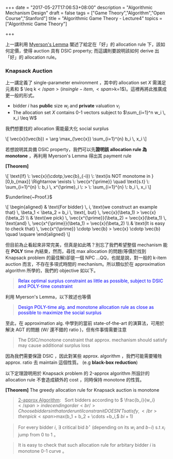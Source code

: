 +++
date = "2017-05-27T17:06:53+08:00"
description = "Algorithmic Mechanism Design"
draft = false
tags = ["Game Theory","Algorithm","Open Course","Stanford"]
title = "Algorithmic Game Theory - Lecture4"
topics = ["Algorithmic Game Theory"]

+++

上一講利用 [Myerson's Lemma](https://sunprinces.github.io/learning/2017/05/algorithmic-game-theory---lecture3/) 闡述了給定在「好」的 allocation rule 下，該如何定價，使得 auction 具有 DSIC property; 而這講則要說明該如何 derive 出「好」的 allocation rule。

<!--more-->
<!--<u>**Corollary**</u>: Here is an awesome auction for sponsored search-->

### Knapsack Auction

上一講定義了 single-parameter environment ，其中的 allocation set <span>$X$</span> 需滿足元素和 <span>$ \leq k$</span> (in single-item, <span>$k=1$</span>)。這裡再將此推廣成更一般的形式。

* bidder <span>$i$</span> has **public** size <span>$w_i$</span> and **private** valuation <span>$v_i$</span>
* The allocation set <span>$X$</span> contains 0-1 vectors subject to <span>$\sum_{i=1}^n w_i \, x_i \leq W$</span>

我們想要找的 allocation 需能最大化 social surplus

<div>
\[
  \vec{x}(\vec{b}) = \arg \max_{\vec{x}} \sum_{i=1}^{n} b_i \, x_i
\]
</div>

若想說明其具備 DSIC property，我們可以先**證明該 allocation rule 為 monotone** ，再利用 Myerson's Lemma 得出其 payment rule

**[Theorem]** 

<div>
\[
 \text{If} \: \vec{x}(\cdotp,\vec{b}_{-i}) \: \text{is NOT monotome in } [0,b_{max}] \Rightarrow \exists \: \vec{x^{\prime}} \quad \text{s.t} \: \sum_{i=1}^{n} \: b_i \, x^{\prime}_i \: > \: \sum_{i=1}^{n} \: b_i \, x_i
\]
</div>

<span>$\underline{~Proof.}$</span>

<div>
\[
\begin{aligned}
& \text{For bidder} \, i, \text{we construct an example that} \, \beta_1 < \beta_2 = b_i \, \text{, but} \, \vec{x}(\beta_1) > \vec{x}(\beta_2) \\
& \text{we pick} \, \vec{x^{\prime}}(\beta_2) = \vec{x}(\beta_1) \, \text{and} \, \vec{x^{\prime}}(\beta_1) = \vec{x}(\beta_2) \\
& \text{It is easy to check that} \, \vec{x^{\prime}} \cdotp \vec{b} > \vec{x} \cdotp \vec{b} \quad \square
\end{aligned}
\]
</div>

但目前為止看起來非常完美，但真是如此嗎？別忘了我們希望整個 mechanism 能在 **POLY** time 內結束，然而，尋找 max allocation 的問題(等價於找到 Knapsack problem 的最佳解)卻是一個 NPC ...QQ，也就是說，對一般的 k-item auction 而言，不存在多項式時間的 mechanism。所以類似於在 approximation algorithm 所學的，我們的 objective 如以下。

> <font color="blue">Relax optimal surplus constraint as little as possible, subject to DSIC and POLY-time constraint</font>

利用 Myerson's Lemma，以下敘述也等價

> <font  color="blue"> Design POLY-time alg. and monotone allocation rule as close as possible to maximize the social surplus</font>

至此，在 approximation alg. 中學到的當前 state-of-the-art 的演算法，可用於解決 AGT 的問題 (W/ 還不錯的 ratio )，但有件事情需要注意

> The DSIC/monotone constraint that approx. mechanism should satisfy may cause additional surplus loss

因為我們需要保證 DSIC ，因此對某些 approx. algorithm ，我們可能需要犧牲 approx. ratio 去 maintain 這個性質。 (e.g **black-box reduction**)

以下定理證明用於 Knapsack problem 的 2-approx algorithm 所設計的 allocation rule 不會造成額外的 cost ，同時保持 monotone 的性質。

**[Theorem]** The greedy allocation rule for Knapsack auction is monotone

> <u>2-approx Algorithm</u>: &nbsp; Sort bidders according to <span>$ \frac{b_i}{w_i}$</span> in decending order <br/>
Choose bidders in that order until constranit DOESN'T satisfy,</br> then
pick <span>$max(b_1 + b_2 + \cdots +b_i,$ $b\scriptstyle{i+1}$$)$</span>

> For every bidder <span>$i$</span>, <span>$\exists$</span> critical bid <span> $b^{\star}$</span> (depending on its <span>$w_i$</span> and <span>$b\scriptstyle{-i}$</span>) s.t <span>$x_i$</span> jump from 0 to 1 。

> It is easy to check that such allocation rule for arbitary bidder <span>$i$</span> is monotone 0-1 curve 。<br/>
